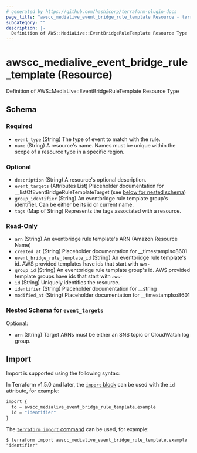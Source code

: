 ```yaml
---
# generated by https://github.com/hashicorp/terraform-plugin-docs
page_title: "awscc_medialive_event_bridge_rule_template Resource - terraform-provider-awscc"
subcategory: ""
description: |-
  Definition of AWS::MediaLive::EventBridgeRuleTemplate Resource Type
---
```


# awscc_medialive_event_bridge_rule_template (Resource)

Definition of AWS::MediaLive::EventBridgeRuleTemplate Resource Type



<!-- schema generated by tfplugindocs -->
## Schema

### Required

- `event_type` (String) The type of event to match with the rule.
- `name` (String) A resource's name. Names must be unique within the scope of a resource type in a specific region.

### Optional

- `description` (String) A resource's optional description.
- `event_targets` (Attributes List) Placeholder documentation for __listOfEventBridgeRuleTemplateTarget (see [below for nested schema](#nestedatt--event_targets))
- `group_identifier` (String) An eventbridge rule template group's identifier. Can be either be its id or current name.
- `tags` (Map of String) Represents the tags associated with a resource.

### Read-Only

- `arn` (String) An eventbridge rule template's ARN (Amazon Resource Name)
- `created_at` (String) Placeholder documentation for __timestampIso8601
- `event_bridge_rule_template_id` (String) An eventbridge rule template's id. AWS provided templates have ids that start with `aws-`
- `group_id` (String) An eventbridge rule template group's id. AWS provided template groups have ids that start with `aws-`
- `id` (String) Uniquely identifies the resource.
- `identifier` (String) Placeholder documentation for __string
- `modified_at` (String) Placeholder documentation for __timestampIso8601

<a id="nestedatt--event_targets"></a>
### Nested Schema for `event_targets`

Optional:

- `arn` (String) Target ARNs must be either an SNS topic or CloudWatch log group.

## Import

Import is supported using the following syntax:

In Terraform v1.5.0 and later, the [`import` block](https://developer.hashicorp.com/terraform/language/import) can be used with the `id` attribute, for example:

```terraform
import {
  to = awscc_medialive_event_bridge_rule_template.example
  id = "identifier"
}
```

The [`terraform import` command](https://developer.hashicorp.com/terraform/cli/commands/import) can be used, for example:

```shell
$ terraform import awscc_medialive_event_bridge_rule_template.example "identifier"
```
